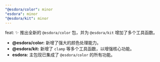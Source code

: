 ```yaml
---
"@esdora/color": minor
"esdora": minor
"@esdora/kit": minor
---
```


feat: ✨ 推出全新的 `@esdora/color` 包，并为 `@esdora/kit` 增加了多个工具函数。

- **@esdora/color:** 新增了强大的颜色处理能力。
- **@esdora/kit:** 新增了 `clamp` 等多个工具函数，以增强核心功能。
- **esdora:** 主包现已集成了 `@esdora/color` 的所有功能。



